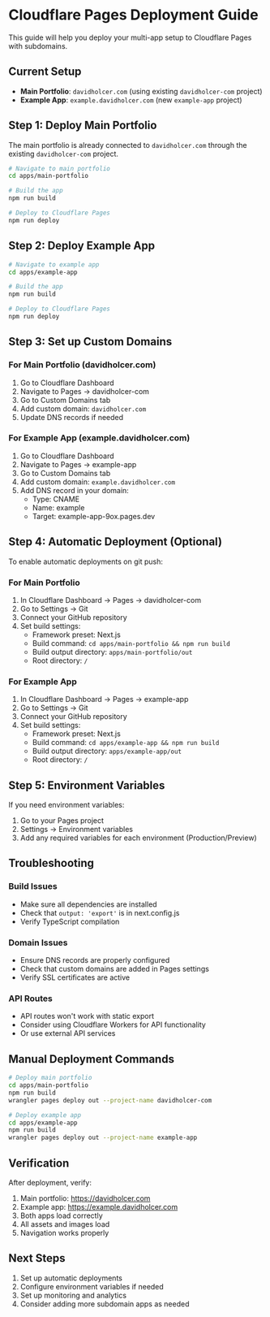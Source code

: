 # Cloudflare Pages Deployment Guide

This guide will help you deploy your multi-app setup to Cloudflare Pages with subdomains.

## Current Setup

- **Main Portfolio**: `davidholcer.com` (using existing `davidholcer-com` project)
- **Example App**: `example.davidholcer.com` (new `example-app` project)

## Step 1: Deploy Main Portfolio

The main portfolio is already connected to `davidholcer.com` through the existing `davidholcer-com` project.

```bash
# Navigate to main portfolio
cd apps/main-portfolio

# Build the app
npm run build

# Deploy to Cloudflare Pages
npm run deploy
```

## Step 2: Deploy Example App

```bash
# Navigate to example app
cd apps/example-app

# Build the app
npm run build

# Deploy to Cloudflare Pages
npm run deploy
```

## Step 3: Set up Custom Domains

### For Main Portfolio (davidholcer.com)
1. Go to Cloudflare Dashboard
2. Navigate to Pages → davidholcer-com
3. Go to Custom Domains tab
4. Add custom domain: `davidholcer.com`
5. Update DNS records if needed

### For Example App (example.davidholcer.com)
1. Go to Cloudflare Dashboard
2. Navigate to Pages → example-app
3. Go to Custom Domains tab
4. Add custom domain: `example.davidholcer.com`
5. Add DNS record in your domain:
   - Type: CNAME
   - Name: example
   - Target: example-app-9ox.pages.dev

## Step 4: Automatic Deployment (Optional)

To enable automatic deployments on git push:

### For Main Portfolio
1. In Cloudflare Dashboard → Pages → davidholcer-com
2. Go to Settings → Git
3. Connect your GitHub repository
4. Set build settings:
   - Framework preset: Next.js
   - Build command: `cd apps/main-portfolio && npm run build`
   - Build output directory: `apps/main-portfolio/out`
   - Root directory: `/`

### For Example App
1. In Cloudflare Dashboard → Pages → example-app
2. Go to Settings → Git
3. Connect your GitHub repository
4. Set build settings:
   - Framework preset: Next.js
   - Build command: `cd apps/example-app && npm run build`
   - Build output directory: `apps/example-app/out`
   - Root directory: `/`

## Step 5: Environment Variables

If you need environment variables:

1. Go to your Pages project
2. Settings → Environment variables
3. Add any required variables for each environment (Production/Preview)

## Troubleshooting

### Build Issues
- Make sure all dependencies are installed
- Check that `output: 'export'` is in next.config.js
- Verify TypeScript compilation

### Domain Issues
- Ensure DNS records are properly configured
- Check that custom domains are added in Pages settings
- Verify SSL certificates are active

### API Routes
- API routes won't work with static export
- Consider using Cloudflare Workers for API functionality
- Or use external API services

## Manual Deployment Commands

```bash
# Deploy main portfolio
cd apps/main-portfolio
npm run build
wrangler pages deploy out --project-name davidholcer-com

# Deploy example app
cd apps/example-app
npm run build
wrangler pages deploy out --project-name example-app
```

## Verification

After deployment, verify:
1. Main portfolio: https://davidholcer.com
2. Example app: https://example.davidholcer.com
3. Both apps load correctly
4. All assets and images load
5. Navigation works properly

## Next Steps

1. Set up automatic deployments
2. Configure environment variables if needed
3. Set up monitoring and analytics
4. Consider adding more subdomain apps as needed
